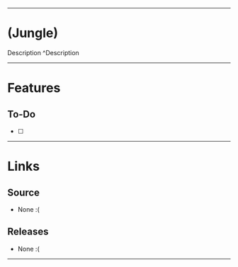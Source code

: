 ___
# (Jungle)
Description ^Description

___
# Features

## To-Do
- [ ] 

___
# Links

## Source
- None :(

## Releases
- None :(

___
